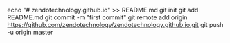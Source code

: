 echo "# zendotechnology.github.io" >> README.md
git init
git add README.md
git commit -m "first commit"
git remote add origin https://github.com/zendotechnology/zendotechnology.github.io.git
git push -u origin master
                
